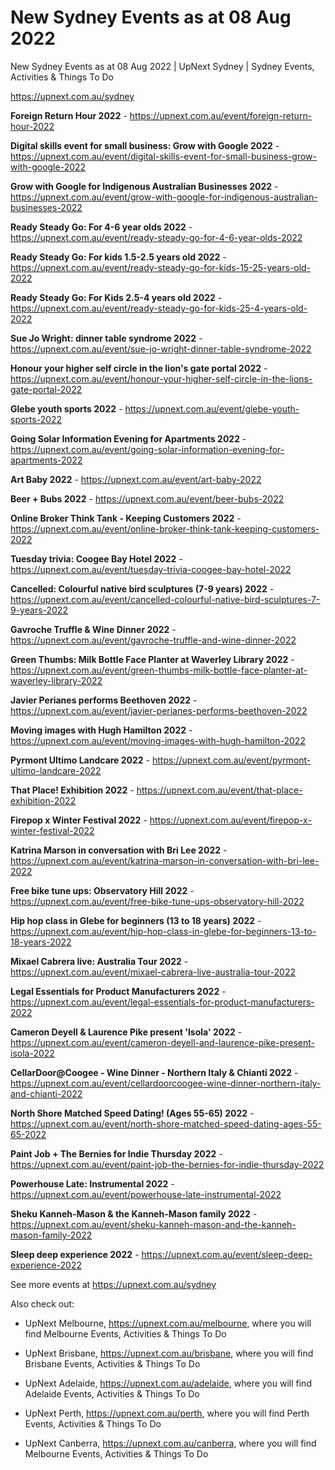 # New Sydney Events as at 08 Aug 2022
New Sydney Events as at 08 Aug 2022 | UpNext Sydney | Sydney Events, Activities &amp; Things To Do

https://upnext.com.au/sydney


**Foreign Return Hour 2022** - https://upnext.com.au/event/foreign-return-hour-2022

**Digital skills event for small business: Grow with Google 2022** - https://upnext.com.au/event/digital-skills-event-for-small-business-grow-with-google-2022

**Grow with Google for Indigenous Australian Businesses 2022** - https://upnext.com.au/event/grow-with-google-for-indigenous-australian-businesses-2022

**Ready Steady Go: For 4-6 year olds 2022** - https://upnext.com.au/event/ready-steady-go-for-4-6-year-olds-2022

**Ready Steady Go: For kids 1.5-2.5 years old 2022** - https://upnext.com.au/event/ready-steady-go-for-kids-15-25-years-old-2022

**Ready Steady Go: For Kids 2.5-4 years old 2022** - https://upnext.com.au/event/ready-steady-go-for-kids-25-4-years-old-2022

**Sue Jo Wright: dinner table syndrome 2022** - https://upnext.com.au/event/sue-jo-wright-dinner-table-syndrome-2022

**Honour your higher self circle in the lion's gate portal 2022** - https://upnext.com.au/event/honour-your-higher-self-circle-in-the-lions-gate-portal-2022

**Glebe youth sports 2022** - https://upnext.com.au/event/glebe-youth-sports-2022

**Going Solar Information Evening for Apartments 2022** - https://upnext.com.au/event/going-solar-information-evening-for-apartments-2022

**Art Baby 2022** - https://upnext.com.au/event/art-baby-2022

**Beer + Bubs 2022** - https://upnext.com.au/event/beer-bubs-2022

**Online Broker Think Tank - Keeping Customers 2022** - https://upnext.com.au/event/online-broker-think-tank-keeping-customers-2022

**Tuesday trivia: Coogee Bay Hotel 2022** - https://upnext.com.au/event/tuesday-trivia-coogee-bay-hotel-2022

**Cancelled: Colourful native bird sculptures (7-9 years) 2022** - https://upnext.com.au/event/cancelled-colourful-native-bird-sculptures-7-9-years-2022

**Gavroche Truffle & Wine Dinner 2022** - https://upnext.com.au/event/gavroche-truffle-and-wine-dinner-2022

**Green Thumbs: Milk Bottle Face Planter at Waverley Library 2022** - https://upnext.com.au/event/green-thumbs-milk-bottle-face-planter-at-waverley-library-2022

**Javier Perianes performs Beethoven 2022** - https://upnext.com.au/event/javier-perianes-performs-beethoven-2022

**Moving images with Hugh Hamilton 2022** - https://upnext.com.au/event/moving-images-with-hugh-hamilton-2022

**Pyrmont Ultimo Landcare 2022** - https://upnext.com.au/event/pyrmont-ultimo-landcare-2022

**That Place! Exhibition 2022** - https://upnext.com.au/event/that-place-exhibition-2022

**Firepop x Winter Festival 2022** - https://upnext.com.au/event/firepop-x-winter-festival-2022

**Katrina Marson in conversation with Bri Lee 2022** - https://upnext.com.au/event/katrina-marson-in-conversation-with-bri-lee-2022

**Free bike tune ups: Observatory Hill 2022** - https://upnext.com.au/event/free-bike-tune-ups-observatory-hill-2022

**Hip hop class in Glebe for beginners (13 to 18 years) 2022** - https://upnext.com.au/event/hip-hop-class-in-glebe-for-beginners-13-to-18-years-2022

**Mixael Cabrera live: Australia Tour 2022** - https://upnext.com.au/event/mixael-cabrera-live-australia-tour-2022

**Legal Essentials for Product Manufacturers 2022** - https://upnext.com.au/event/legal-essentials-for-product-manufacturers-2022

**Cameron Deyell & Laurence Pike present 'Isola' 2022** - https://upnext.com.au/event/cameron-deyell-and-laurence-pike-present-isola-2022

**CellarDoor@Coogee - Wine Dinner - Northern Italy & Chianti 2022** - https://upnext.com.au/event/cellardoorcoogee-wine-dinner-northern-italy-and-chianti-2022

**North Shore Matched Speed Dating! (Ages 55-65) 2022** - https://upnext.com.au/event/north-shore-matched-speed-dating-ages-55-65-2022

**Paint Job + The Bernies for Indie Thursday 2022** - https://upnext.com.au/event/paint-job-the-bernies-for-indie-thursday-2022

**Powerhouse Late: Instrumental 2022** - https://upnext.com.au/event/powerhouse-late-instrumental-2022

**Sheku Kanneh-Mason & the Kanneh-Mason family 2022** - https://upnext.com.au/event/sheku-kanneh-mason-and-the-kanneh-mason-family-2022

**Sleep deep experience 2022** - https://upnext.com.au/event/sleep-deep-experience-2022



See more events at https://upnext.com.au/sydney


Also check out:

* UpNext Melbourne, https://upnext.com.au/melbourne, where you will find Melbourne Events, Activities & Things To Do

* UpNext Brisbane, https://upnext.com.au/brisbane, where you will find Brisbane Events, Activities & Things To Do

* UpNext Adelaide, https://upnext.com.au/adelaide, where you will find Adelaide Events, Activities & Things To Do

* UpNext Perth, https://upnext.com.au/perth, where you will find Perth Events, Activities & Things To Do

* UpNext Canberra, https://upnext.com.au/canberra, where you will find Melbourne Events, Activities & Things To Do